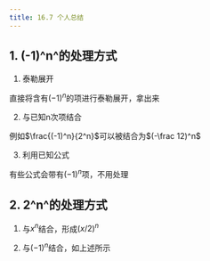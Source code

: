 ```yaml
---
title: 16.7 个人总结
---
```


## 1. (-1)^n^的处理方式

1. 泰勒展开

直接将含有$(-1)^n$的项进行泰勒展开，拿出来

2. 与已知n次项结合

例如$\frac{(-1)^n}{2^n}$可以被结合为$(-\frac 12)^n$

3. 利用已知公式

有些公式会带有$(-1)^n$项，不用处理

## 2. 2^n^的处理方式

1. 与$x^n$结合，形成$(x/2)^n$

2. 与$(-1)^n$结合，如上述所示
























